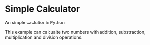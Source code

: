 # Simple Calculator

An simple caclultor in Python

This example can calcualte two numbers with addition, substraction, multiplication and division operations.